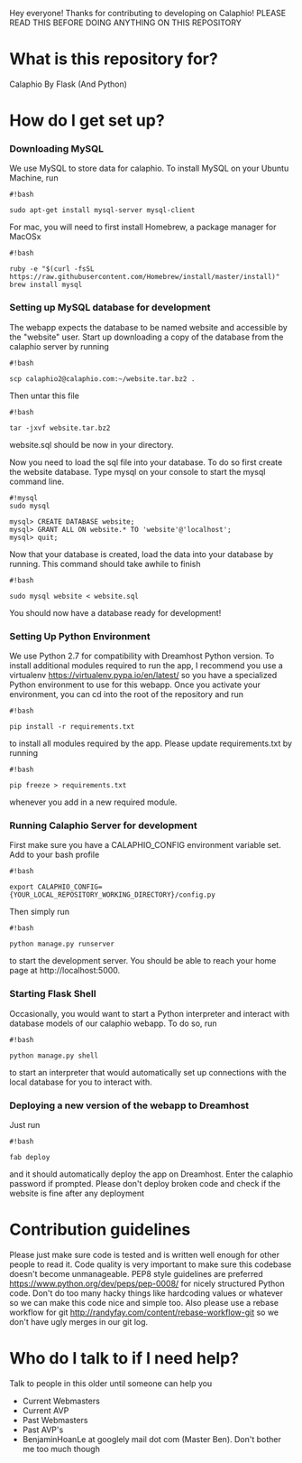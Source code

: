 Hey everyone! Thanks for contributing to developing on Calaphio! PLEASE READ THIS BEFORE DOING ANYTHING ON THIS REPOSITORY

# What is this repository for? #

Calaphio By Flask (And Python)

# How do I get set up? #

### Downloading MySQL ###

We use MySQL to store data for calaphio. To install MySQL on your Ubuntu Machine, run

```
#!bash

sudo apt-get install mysql-server mysql-client
```

For mac, you will need to first install Homebrew, a package manager for MacOSx

```
#!bash

ruby -e "$(curl -fsSL https://raw.githubusercontent.com/Homebrew/install/master/install)"
brew install mysql
```



### Setting up MySQL database for development ###

The webapp expects the database to be named website and accessible by the "website" user. Start up downloading a copy of the database from the calaphio server by running

```
#!bash

scp calaphio2@calaphio.com:~/website.tar.bz2 . 
```
Then untar this file

```
#!bash

tar -jxvf website.tar.bz2   
```
website.sql should be now in your directory.

Now you need to load the sql file into your database. To do so first create the website database. Type mysql on your console to start the mysql command line.

```
#!mysql
sudo mysql

mysql> CREATE DATABASE website;
mysql> GRANT ALL ON website.* TO 'website'@'localhost';
mysql> quit;
```
Now that your database is created, load the data into your database by running. This command should take awhile to finish

```
#!bash

sudo mysql website < website.sql
```

You should now have a database ready for development!

### Setting Up Python Environment ###

We use Python 2.7 for compatibility with Dreamhost Python version. To install additional modules required to run the app, I recommend you use a virtualenv https://virtualenv.pypa.io/en/latest/ so you have a specialized Python environment to use for this webapp. Once you activate your environment, you can cd into the root of the repository and run

```
#!bash

pip install -r requirements.txt
```
to install all modules required by the app. Please update requirements.txt by running

```
#!bash

pip freeze > requirements.txt
```
whenever you add in a new required module.

### Running Calaphio Server for development ###

First make sure you have a CALAPHIO_CONFIG environment variable set. Add to your bash profile

```
#!bash

export CALAPHIO_CONFIG={YOUR_LOCAL_REPOSITORY_WORKING_DIRECTORY}/config.py   
```

Then simply run

```
#!bash

python manage.py runserver
```
to start the development server. You should be able to reach your home page at http://localhost:5000.

### Starting Flask Shell ###
Occasionally, you would want to start a Python interpreter and interact with database models of our calaphio webapp. To do so, run

```
#!bash

python manage.py shell
```
to start an interpreter that would automatically set up connections with the local database for you to interact with.

### Deploying a new version of the webapp to Dreamhost ###
Just run 

```
#!bash

fab deploy
```
and it should automatically deploy the app on Dreamhost. Enter the calaphio password if prompted. Please don't deploy broken code and check if the website is fine after any deployment

# Contribution guidelines #

Please just make sure code is tested and is written well enough for other people to read it. Code quality is very important to make sure this codebase doesn't become unmanageable. PEP8 style guidelines are preferred https://www.python.org/dev/peps/pep-0008/ for nicely structured Python code. Don't do too many hacky things like hardcoding values or whatever so we can make this code nice and simple too. Also please use a rebase workflow for git http://randyfay.com/content/rebase-workflow-git so we don't have ugly merges in our git log.

# Who do I talk to if I need help? #

Talk to people in this older until someone can help you

* Current Webmasters
* Current AVP
* Past Webmasters
* Past AVP's
* BenjaminHoanLe at googlely mail dot com (Master Ben). Don't bother me too much though